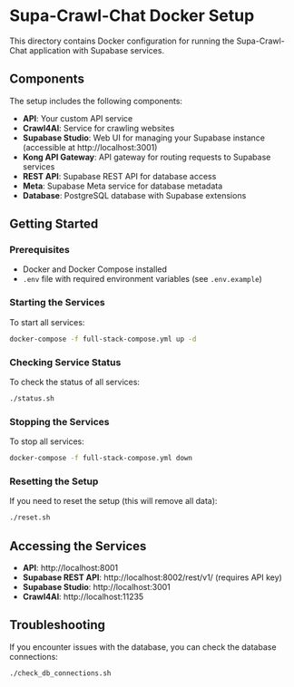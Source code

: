 # Supa-Crawl-Chat Docker Setup

This directory contains Docker configuration for running the Supa-Crawl-Chat application with Supabase services.

## Components

The setup includes the following components:

- **API**: Your custom API service
- **Crawl4AI**: Service for crawling websites
- **Supabase Studio**: Web UI for managing your Supabase instance (accessible at http://localhost:3001)
- **Kong API Gateway**: API gateway for routing requests to Supabase services
- **REST API**: Supabase REST API for database access
- **Meta**: Supabase Meta service for database metadata
- **Database**: PostgreSQL database with Supabase extensions

## Getting Started

### Prerequisites

- Docker and Docker Compose installed
- `.env` file with required environment variables (see `.env.example`)

### Starting the Services

To start all services:

```bash
docker-compose -f full-stack-compose.yml up -d
```

### Checking Service Status

To check the status of all services:

```bash
./status.sh
```

### Stopping the Services

To stop all services:

```bash
docker-compose -f full-stack-compose.yml down
```

### Resetting the Setup

If you need to reset the setup (this will remove all data):

```bash
./reset.sh
```

## Accessing the Services

- **API**: http://localhost:8001
- **Supabase REST API**: http://localhost:8002/rest/v1/ (requires API key)
- **Supabase Studio**: http://localhost:3001
- **Crawl4AI**: http://localhost:11235

## Troubleshooting

If you encounter issues with the database, you can check the database connections:

```bash
./check_db_connections.sh
```
